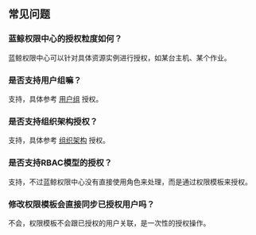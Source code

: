 ## 常见问题
### 蓝鲸权限中心的授权粒度如何？
蓝鲸权限中心可以针对具体资源实例进行授权，如某台主机、某个作业。

### 是否支持用户组嘛？
支持，具体参考 [用户组](/4.产品功能/管理员/GroupManage.md) 授权。

### 是否支持组织架构授权？
支持，具体参考 [组织架构](/4.产品功能/管理员/OrgManage.md) 授权。

### 是否支持RBAC模型的授权？
支持，不过蓝鲸权限中心没有直接使用角色来处理，而是通过权限模板来授权。

### 修改权限模板会直接同步已授权用户吗？
不会，权限模板不会跟已授权的用户关联，是一次性的授权操作。
